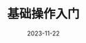 ---
title: 基础操作入门
cover: /assets/images/cover3.jpg
icon: fa-solid fa-music
date: 2023-11-22
order: 3
---